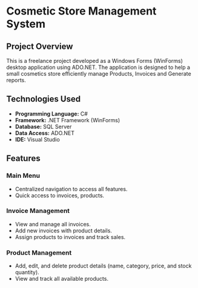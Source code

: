 # Cosmetic Store Management System

## Project Overview
This is a freelance project developed as a Windows Forms (WinForms) desktop application using ADO.NET. The application is designed to help a small cosmetics store efficiently manage Products, Invoices and Generate reports. 

## Technologies Used
- **Programming Language:** C#
- **Framework:** .NET Framework (WinForms)
- **Database:** SQL Server
- **Data Access:** ADO.NET
- **IDE:** Visual Studio

## Features
### Main Menu
- Centralized navigation to access all features.
- Quick access to invoices, products.

### Invoice Management
- View and manage all invoices.
- Add new invoices with product details.
- Assign products to invoices and track sales.

### Product Management
- Add, edit, and delete product details (name, category, price, and stock quantity).
- View and track all available products.

